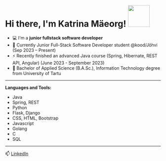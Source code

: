 # Hi there, I'm Katrina Mäeorg! <img src="https://i.pinimg.com/originals/5b/ba/39/5bba3962f78bac3777d220c570d5b178.gif" width="70" height="70" />

- 💻 I'm a **junior fullstack software developer**
- 🌱 Currently Junior Full-Stack Software Developer student @kood/Jõhvi (Sep 2023 – Present)
- ⚡ Recently finished an advanced Java course (Spring, Hibernate, REST API, Angular) (June 2023 - September 2023)
- 🔭 Bachelor of Applied Science (B.A.Sc.), Information Technology degree from University of Tartu
---
 **Languages and Tools:**
- Java
- Spring, REST
- Python
- Flask, Django
- CSS, HTML, Bootstrap
- Javascript
- Golang
- C
- SQL
---
  📫 [LinkedIn](https://www.linkedin.com/in/katrina-maeorg/)
  
<!--
**maeorg/maeorg** is a ✨ _special_ ✨ repository because its `README.md` (this file) appears on your GitHub profile.

Here are some ideas to get you started:

- 🔭 I’m currently working on ...
- 🌱 I’m currently learning ...
- 👯 I’m looking to collaborate on ...
- 🤔 I’m looking for help with ...
- 💬 Ask me about ...
- 📫 How to reach me: ...
- 😄 Pronouns: ...
- ⚡ Fun fact: ...
-->

